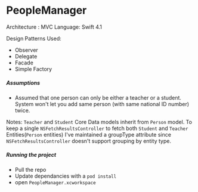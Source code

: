 # PeopleManager

Architecture : MVC
Language: Swift 4.1

Design Patterns Used:
- Observer
- Delegate
- Facade
- Simple Factory

##### Assumptions

  - Assumed that one person can only be either a teacher or a student. System won't let you add same person (with same national ID number) twice.

 Notes:
`Teacher` and `Student` Core Data models inherit from `Person` model. To keep a single `NSFetchResultsController` to fetch both `Student` and `Teacher` Entities(`Person` entities) I've maintained a groupType attribute since `NSFetchResultsController` doesn't support grouping by entity type.

##### Running the project
- Pull the repo
- Update dependancies with a `pod install`
- open `PeopleManager.xcworkspace`
